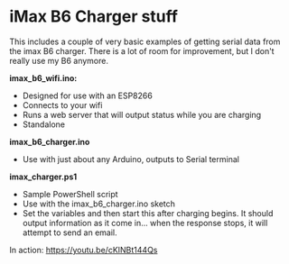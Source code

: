 # iMax B6 Charger stuff

This includes a couple of very basic examples of getting serial data from the imax B6 charger.
There is a lot of room for improvement, but I don't really use my B6 anymore.

**imax_b6_wifi.ino:**   
 * Designed for use with an ESP8266
 * Connects to your wifi
 * Runs a web server that will output status while you are charging
 * Standalone

 
**imax_b6_charger.ino**
 * Use with just about any Arduino, outputs to Serial terminal

**imax_charger.ps1**
 * Sample PowerShell script
 * Use with the imax_b6_charger.ino sketch
 * Set the variables and then start this after charging begins.  It should output information as it come in... when the response stops, it will attempt to send an email.

In action:
https://youtu.be/cKINBt144Qs